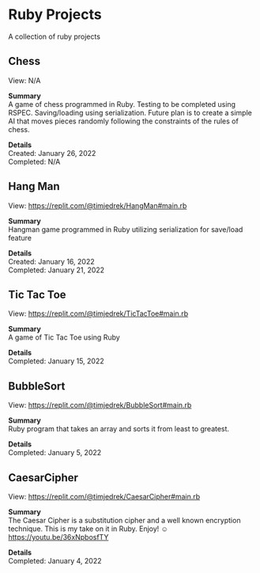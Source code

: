 # Ruby Projects
A collection of ruby projects

## Chess ##

View: N/A

**Summary**<br>
A game of chess programmed in Ruby.  Testing to be completed using RSPEC.  Saving/loading using serialization.  Future plan is to create a simple AI that moves pieces randomly following the constraints of the rules of chess.

**Details**<br>
Created: January 26, 2022<br>
Completed: N/A<br>

## Hang Man ##

View: https://replit.com/@timjedrek/HangMan#main.rb

**Summary**<br>
Hangman game programmed in Ruby utilizing serialization for save/load feature

**Details**<br>
Created: January 16, 2022<br>
Completed: January 21, 2022<br>

## Tic Tac Toe ##

View: https://replit.com/@timjedrek/TicTacToe#main.rb

**Summary**<br>
A game of Tic Tac Toe using Ruby

**Details**<br>
Completed: January 15, 2022

## BubbleSort ##

View: https://replit.com/@timjedrek/BubbleSort#main.rb

**Summary**<br>
Ruby program that takes an array and sorts it from least to greatest.

**Details**<br>
Completed: January 5, 2022

## CaesarCipher ##

View: https://replit.com/@timjedrek/CaesarCipher#main.rb

**Summary**<br>
The Caesar Cipher is a substitution cipher and a well known encryption technique.  This is my take on it in Ruby.  Enjoy!  ☺️ https://youtu.be/36xNpbosfTY

**Details**<br>
Completed: January 4, 2022